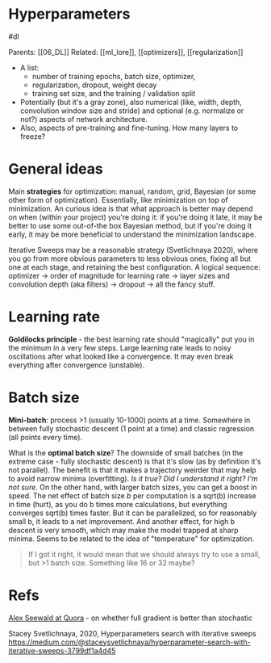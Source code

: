 # Hyperparameters

#dl

Parents: [[06_DL]]
Related: [[ml_lore]], [[optimizers]], [[regularization]]

* A list: 
    * number of training epochs, batch size, optimizer, 
    * regularization, dropout, weight decay
    * training set size, and the training / validation split
* Potentially (but it's a gray zone), also numerical (like, width, depth, convolution window size and stride) and optional (e.g. normalize or not?) aspects of network architecture.
* Also, aspects of pre-training and fine-tuning. How many layers to freeze?

# General ideas

Main **strategies** for optimization: manual, random, grid, Bayesian (or some other form of optimization). Essentially, like minimization on top of minimization. An curious idea is that what approach is better may depend on when (within your project) you're doing it: if you're doing it late, it may be better to use some out-of-the box Bayesian method, but if you're doing it early, it may be more beneficial to understand the minimization landscape.

Iterative Sweeps may be a reasonable strategy (Svetlichnaya 2020), where you go from more obvious parameters to less obvious ones, fixing all but one at each stage, and retaining the best configuration. A logical sequence: optimizer → order of magnitude for learning rate → layer sizes and convolution depth (aka filters) → dropout → all the fancy stuff.

# Learning rate

**Goldilocks principle** - the best learning rate should "magically" put you in the minimum in a very few steps. Large learning rate leads to noisy oscillations after what looked like a convergence. It may even break everything after convergence (unstable).

# Batch size

**Mini-batch**: process >1 (usually 10-1000) points at a time. Somewhere in between fully stochastic descent (1 point at a time) and classic regression (all points every time).

What is the **optimal batch size**? The downside of small batches (in the extreme case - fully stochastic descent) is that it's slow (as by definition it's not parallel). The benefit is that it makes a trajectory weirder that may help to avoid narrow minima (overfitting). _Is it true? Did I understand it right? I'm not sure._ On the other hand, with larger batch sizes, you can get a boost in speed. The net effect of batch size $b$ per computation is a sqrt(b) increase in time (hurt), as you do b times more calculations, but everything converges sqrt(b) times faster. But it can be parallelized, so for reasonably small b, it leads to a net improvement. And another effect, for high b descent is very smooth, which may make the model trapped at sharp minima. Seems to be related to the idea of "temperature" for optimization.

> If I got it right, it would mean that we should always try to use a small, but >1 batch size. Something like 16 or 32 maybe?

# Refs

[Alex Seewald at Quora](https://www.quora.com/Is-full-batch-gradient-descent-with-unlimited-computer-power-always-better-than-mini-batch-gradient-descent) - on whether full gradient is better than stochastic

Stacey Svetlichnaya, 2020, Hyperparameters search with iterative sweeps
https://medium.com/@staceysvetlichnaya/hyperparameter-search-with-iterative-sweeps-3799df1a4d45